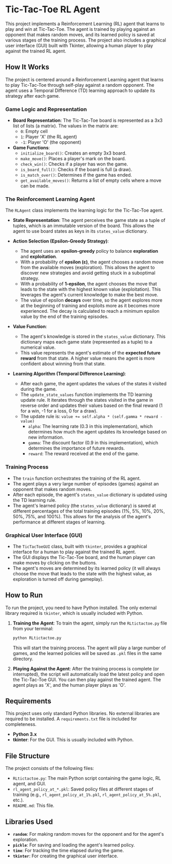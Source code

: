 # Tic-Tac-Toe RL Agent

This project implements a Reinforcement Learning (RL) agent that learns to play and win at Tic-Tac-Toe. The agent is trained by playing against an opponent that makes random moves, and its learned policy is saved at various stages of the training process. The project also includes a graphical user interface (GUI) built with Tkinter, allowing a human player to play against the trained RL agent.

## How It Works

The project is centered around a Reinforcement Learning agent that learns to play Tic-Tac-Toe through self-play against a random opponent. The agent uses a Temporal Difference (TD) learning approach to update its strategy after each game.

### Game Logic and Representation

-   **Board Representation**: The Tic-Tac-Toe board is represented as a 3x3 list of lists (a matrix). The values in the matrix are:
    -   `0`: Empty cell
    -   `1`: Player 'X' (the RL agent)
    -   `-1`: Player 'O' (the opponent)
-   **Game Functions**:
    -   `initialize_board()`: Creates an empty 3x3 board.
    -   `make_move()`: Places a player's mark on the board.
    -   `check_win()`: Checks if a player has won the game.
    -   `is_board_full()`: Checks if the board is full (a draw).
    -   `is_match_over()`: Determines if the game has ended.
    -   `get_available_moves()`: Returns a list of empty cells where a move can be made.

### The Reinforcement Learning Agent

The `RLAgent` class implements the learning logic for the Tic-Tac-Toe agent.

-   **State Representation**: The agent perceives the game state as a tuple of tuples, which is an immutable version of the board. This allows the agent to use board states as keys in its `states_value` dictionary.

-   **Action Selection (Epsilon-Greedy Strategy)**:
    -   The agent uses an **epsilon-greedy** policy to balance **exploration** and **exploitation**.
    -   With a probability of **epsilon (ε)**, the agent chooses a random move from the available moves (exploration). This allows the agent to discover new strategies and avoid getting stuck in a suboptimal strategy.
    -   With a probability of **1-epsilon**, the agent chooses the move that leads to the state with the highest known value (exploitation). This leverages the agent's current knowledge to make the best move.
    -   The value of epsilon **decays** over time, so the agent explores more at the beginning of training and exploits more as it becomes more experienced. The decay is calculated to reach a minimum epsilon value by the end of the training episodes.

-   **Value Function**:
    -   The agent's knowledge is stored in the `states_value` dictionary. This dictionary maps each game state (represented as a tuple) to a numerical value.
    -   This value represents the agent's estimate of the **expected future reward** from that state. A higher value means the agent is more confident about winning from that state.

-   **Learning Algorithm (Temporal Difference Learning)**:
    -   After each game, the agent updates the values of the states it visited during the game.
    -   The `update_state_values` function implements the TD learning update rule. It iterates through the states visited in the game in reverse order and updates their values based on the final reward (1 for a win, -1 for a loss, 0 for a draw).
    -   The update rule is: `value += self.alpha * (self.gamma * reward - value)`
        -   `alpha`: The learning rate (0.3 in this implementation), which determines how much the agent updates its knowledge based on new information.
        -   `gamma`: The discount factor (0.9 in this implementation), which determines the importance of future rewards.
        -   `reward`: The reward received at the end of the game.

### Training Process

-   The `train` function orchestrates the training of the RL agent.
-   The agent plays a very large number of episodes (games) against an opponent that makes random moves.
-   After each episode, the agent's `states_value` dictionary is updated using the TD learning rule.
-   The agent's learned policy (the `states_value` dictionary) is saved at different percentages of the total training episodes (1%, 5%, 10%, 20%, 50%, 75%, and 100%). This allows for the analysis of the agent's performance at different stages of learning.

### Graphical User Interface (GUI)

-   The `TicTacToeGUI` class, built with `tkinter`, provides a graphical interface for a human to play against the trained RL agent.
-   The GUI displays the Tic-Tac-Toe board, and the human player can make moves by clicking on the buttons.
-   The agent's moves are determined by its learned policy (it will always choose the move that leads to the state with the highest value, as exploration is turned off during gameplay).

## How to Run

To run the project, you need to have Python installed. The only external library required is `tkinter`, which is usually included with Python.

1.  **Training the Agent**:
    To train the agent, simply run the `RLtictactoe.py` file from your terminal:
    ```sh
    python RLtictactoe.py
    ```
    This will start the training process. The agent will play a large number of games, and the learned policies will be saved as `.pkl` files in the same directory.

2.  **Playing Against the Agent**:
    After the training process is complete (or interrupted), the script will automatically load the latest policy and open the Tic-Tac-Toe GUI. You can then play against the trained agent. The agent plays as 'X', and the human player plays as 'O'.

## Requirements

This project uses only standard Python libraries. No external libraries are required to be installed. A `requirements.txt` file is included for completeness.

-   **Python 3.x**
-   **tkinter**: For the GUI. This is usually included with Python.

## File Structure

The project consists of the following files:

-   `RLtictactoe.py`: The main Python script containing the game logic, RL agent, and GUI.
-   `rl_agent_policy_at_*.pkl`: Saved policy files at different stages of training (e.g., `rl_agent_policy_at_1%.pkl`, `rl_agent_policy_at_5%.pkl`, etc.).
-   `README.md`: This file.

## Libraries Used

-   **`random`**: For making random moves for the opponent and for the agent's exploration.
-   **`pickle`**: For saving and loading the agent's learned policy.
-   **`time`**: For tracking the time elapsed during the game.
-   **`tkinter`**: For creating the graphical user interface.

